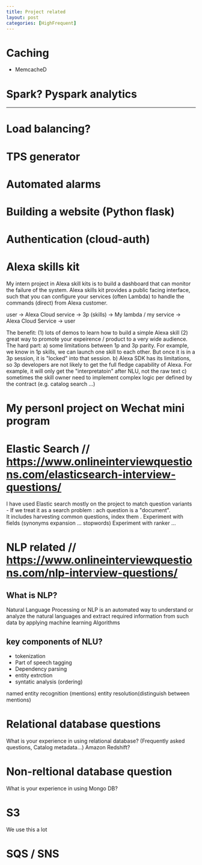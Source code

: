```yaml
---
title: Project related
layout: post
categories: [HighFrequent]
---
```



# Caching
- MemcacheD

# Spark? Pyspark analytics 
--- 

# Load balancing? 

# TPS generator

# Automated alarms

# Building a website (Python flask)

# Authentication (cloud-auth)

# Alexa skills kit 
My intern project in Alexa skill kits is to build a dashboard that can monitor the failure of the system. 
Alexa skills kit provides a public facing interface, such that you can configure your services (often Lambda) to handle the commands (direct) from Alexa customer. 

user -> Alexa Cloud service -> 3p (skills) -> My lambda / my service -> Alexa Cloud Service -> user

The benefit: (1) lots of demos to learn how to build a simple Alexa skill (2) great way to promote your expeirence / product to a very wide audience. 
The hard part: a) some limitations between 1p and 3p parity. For example, we know in 1p skills, we can launch one skill to each other. But once it is in a 3p session, it is "locked" into that session. b) Alexa SDK has its limitations, so 3p developers are not likely to get the full fledge capability of Alexa. For example, it will only get the "interpretatoin" after NLU, not the raw text  c) sometimes the skill owner need to implement complex logic per defined by the contract (e.g. catalog search ...) 

# My personl project on Wechat mini program

# Elastic Search // https://www.onlineinterviewquestions.com/elasticsearch-interview-questions/

I have used Elastic search mostly on the project to match question variants - If we treat it as a search problem : ach question is a "document".  
It includes harvesting common questions, index them . Experiment with fields (synonyms expansion ... stopwords)
Experiment with ranker ...

# NLP related // https://www.onlineinterviewquestions.com/nlp-interview-questions/

## What is NLP?
Natural Language Processing or NLP is an automated way to understand or analyze the natural languages and extract required information from such data by applying machine learning Algorithms

## key components of NLU?
- tokenization
- Part of speech tagging
- Dependency parsing
- entity extrction
- syntatic analysis (ordering)

named entity recognition (mentions)
entity resolution(distinguish between mentions)

# Relational database questions
What is your experience in using relational database? (Frequently asked questions, Catalog metadata...)
Amazon Redshift?

# Non-reltional database question
What is your experience in using Mongo DB? 

# S3
We use this a lot

# SQS / SNS

